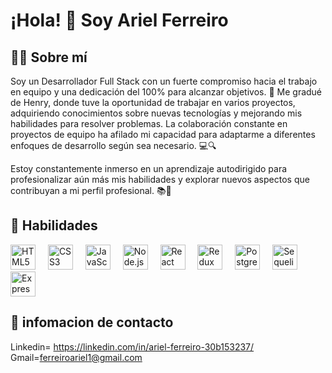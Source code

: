 # ¡Hola! 👋 Soy Ariel Ferreiro

## 👨‍💻 Sobre mí
Soy un Desarrollador Full Stack con un fuerte compromiso hacia el trabajo en equipo y una dedicación del 100% para alcanzar objetivos. 🚀 Me gradué de Henry, donde tuve la oportunidad de trabajar en varios proyectos, adquiriendo conocimientos sobre nuevas tecnologías y mejorando mis habilidades para resolver problemas. La colaboración constante en proyectos de equipo ha afilado mi capacidad para adaptarme a diferentes enfoques de desarrollo según sea necesario. 💻🔍

Estoy constantemente inmerso en un aprendizaje autodirigido para profesionalizar aún más mis habilidades y explorar nuevos aspectos que contribuyan a mi perfil profesional. 📚🧠

## 🚀 Habilidades
<div align="left">
  <img src="https://cdn.jsdelivr.net/gh/devicons/devicon/icons/html5/html5-original.svg" height="40" alt="HTML5 logo" />
  <img width="12" />
  <img src="https://cdn.jsdelivr.net/gh/devicons/devicon/icons/css3/css3-original.svg" height="40" alt="CSS3 logo" />
  <img width="12" />
  <img src="https://cdn.jsdelivr.net/gh/devicons/devicon/icons/javascript/javascript-original.svg" height="40" alt="JavaScript logo" />
  <img width="12" />
  <img src="https://cdn.jsdelivr.net/gh/devicons/devicon/icons/nodejs/nodejs-original.svg" height="40" alt="Node.js logo" />
  <img width="12" />
  <img src="https://cdn.jsdelivr.net/gh/devicons/devicon/icons/react/react-original.svg" height="40" alt="React logo" />
  <img width="12" />
  <img src="https://cdn.jsdelivr.net/gh/devicons/devicon/icons/redux/redux-original.svg" height="40" alt="Redux logo" />
  <img width="12" />
  <img src="https://cdn.jsdelivr.net/gh/devicons/devicon/icons/postgresql/postgresql-original.svg" height="40" alt="PostgreSQL logo" />
  <img width="12" />
  <img src="https://cdn.jsdelivr.net/gh/devicons/devicon/icons/sequelize/sequelize-original.svg" height="40" alt="Sequelize logo" />
  <img width="12" />
  <img src="https://cdn.jsdelivr.net/gh/devicons/devicon/icons/express/express-original.svg" height="40" alt="Express.js logo" />
</div>



## 🔗 infomacion de contacto
Linkedin= https://linkedin.com/in/ariel-ferreiro-30b153237/
Gmail=ferreiroariel1@gmail.com

